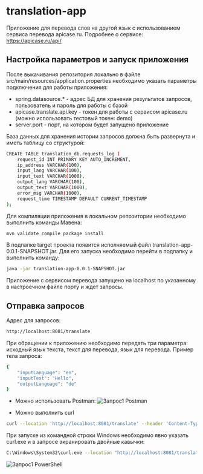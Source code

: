 # translation-app
Приложение для перевода слов на другой язык с использованием сервиса перевода apicase.ru. Подробнее о сервисе: https://apicase.ru/api/
## Настройка параметров и запуск приложения
После выкачивания репозитория локально в файле src/main/resources/application.properties необходимо указать параметры подключения для работы приложения:

- spring.datasource.* - адрес БД для хранения результатов запросов, пользователь и пароль для работы с базой
- apicase.translate.api.key - токен для работы с сервисом apicase.ru (можно использовать тестовый токен: demo)
- server.port - порт, на котором будет запущено приложение

База данных для хранения истории запросов должна быть развернута и иметь таблицу со структурой:
```bash
CREATE TABLE translation_db.requests_log (
    request_id INT PRIMARY KEY AUTO_INCREMENT,
    ip_address VARCHAR(100),
    input_lang VARCHAR(100),
    input_text VARCHAR(1000),
    output_lang VARCHAR(100),
    output_text VARCHAR(1000),
    error_msg VARCHAR(1000),
    request_time TIMESTAMP DEFAULT CURRENT_TIMESTAMP
);
```

Для компиляции приложения в локальном репозитории необходимо выполнить команды Мавена:
```bash
mvn validate compile package install
```
В подпапке target проекта появится исполняемый файл translation-app-0.0.1-SNAPSHOT.jar.
Для его запуска необходимо перейти в подпапку и выполнить команду:
```bash
java -jar translation-app-0.0.1-SNAPSHOT.jar
```
Приложение с сервисом перевода запущено на localhost по указанному в настроечном файле порту и ждет запросы.

## Отправка запросов
Адрес для запросов:
```bash
http://localhost:8081/translate
```
При обращении к приложению необходимо передать три параметра: исходный язык текста, текст для перевода, язык для перевода. Пример тела запроса:
```bash
{
    "inputLanguage": "en",
    "inputText": "Hello",
    "outputLanguage": "de"
}
```
- Можно использовать Postman:
![Запрос1 Postman](https://github.com/user-attachments/assets/481902f2-7200-4078-b934-db1bc9fbd8d5)

- Можно выполнить curl
```bash
curl --location 'http://localhost:8081/translate' --header 'Content-Type: application/json' --data '{"inputLanguage": "en", "inputText": "Girl loves cats", "outputLanguage": "de"}'
```
При запуске из командной строки Windows необходимо явно указать curl.exe и в запросе экранировать двойные кавычки:

```bash
C:\Windows\System32\curl.exe --location "http://localhost:8081/translate" --header "Content-Type: application/json" --data '{\"inputLanguage\": \"en\",\"inputText\":\"Girl loves cats\",\"outputLanguage\": \"de\"}'
```
![Запрос1 PowerShell](https://github.com/user-attachments/assets/dcc64d8b-ee29-4016-b1c7-ca7c90555663)
